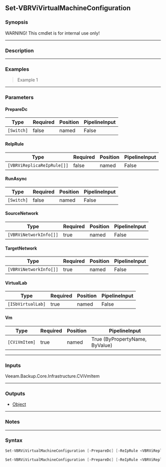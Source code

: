Set-VBRViVirtualMachineConfiguration
------------------------------------

### Synopsis
WARNING! This cmdlet is for internal use only!

---

### Description

---

### Examples
> Example 1

---

### Parameters
#### **PrepareDc**

|Type      |Required|Position|PipelineInput|
|----------|--------|--------|-------------|
|`[Switch]`|false   |named   |False        |

#### **ReIpRule**

|Type                      |Required|Position|PipelineInput|
|--------------------------|--------|--------|-------------|
|`[VBRViReplicaReIpRule[]]`|false   |named   |False        |

#### **RunAsync**

|Type      |Required|Position|PipelineInput|
|----------|--------|--------|-------------|
|`[Switch]`|false   |named   |False        |

#### **SourceNetwork**

|Type                  |Required|Position|PipelineInput|
|----------------------|--------|--------|-------------|
|`[VBRViNetworkInfo[]]`|true    |named   |False        |

#### **TargetNetwork**

|Type                  |Required|Position|PipelineInput|
|----------------------|--------|--------|-------------|
|`[VBRViNetworkInfo[]]`|true    |named   |False        |

#### **VirtualLab**

|Type             |Required|Position|PipelineInput|
|-----------------|--------|--------|-------------|
|`[ISbVirtualLab]`|true    |named   |False        |

#### **Vm**

|Type         |Required|Position|PipelineInput                 |
|-------------|--------|--------|------------------------------|
|`[CViVmItem]`|true    |named   |True (ByPropertyName, ByValue)|

---

### Inputs
Veeam.Backup.Core.Infrastructure.CViVmItem

---

### Outputs
* [Object](https://learn.microsoft.com/en-us/dotnet/api/System.Object)

---

### Notes

---

### Syntax
```PowerShell
Set-VBRViVirtualMachineConfiguration [-PrepareDc] [-ReIpRule <VBRViReplicaReIpRule[]>] [-RunAsync] -SourceNetwork <VBRViNetworkInfo[]> -TargetNetwork <VBRViNetworkInfo[]> -Vm <CViVmItem> [<CommonParameters>]
```
```PowerShell
Set-VBRViVirtualMachineConfiguration [-PrepareDc] [-ReIpRule <VBRViReplicaReIpRule[]>] [-RunAsync] -VirtualLab <ISbVirtualLab> -Vm <CViVmItem> [<CommonParameters>]
```
